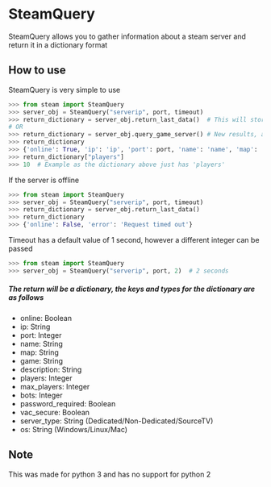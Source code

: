 # SteamQuery

SteamQuery allows you to gather information about a steam server and return it in a dictionary format

## How to use

SteamQuery is very simple to use
```python
>>> from steam import SteamQuery
>>> server_obj = SteamQuery("serverip", port, timeout)
>>> return_dictionary = server_obj.return_last_data()  # This will store the last results so you dont need to query again
# OR
>>> return_dictionary = server_obj.query_game_server() # New results, also saved and can be retrieved via the return_last_data method
>>> return_dictionary
>>> {'online': True, 'ip': 'ip', 'port': port, 'name': 'name', 'map': 'map', 'game': 'game', 'description': 'server desc', 'players': players, 'max_players': slots, 'bots': bots, 'password_required': bool, 'vac_secure': bool, 'server-type': 'type', 'os': 'os'}
>>> return_dictionary["players"]
>>> 10  # Example as the dictionary above just has 'players'
```

If the server is offline
```python
>>> from steam import SteamQuery
>>> server_obj = SteamQuery("serverip", port, timeout)
>>> return_dictionary = server_obj.return_last_data()
>>> return_dictionary
>>> {'online': False, 'error': 'Request timed out'}
```
Timeout has a default value of 1 second, however a different integer can be passed
```python
>>> from steam import SteamQuery
>>> server_obj = SteamQuery("serverip", port, 2)  # 2 seconds
```

##### The return will be a dictionary, the keys and types for the dictionary are as follows
* online: Boolean
* ip: String
* port: Integer
* name: String
* map: String
* game: String
* description: String
* players: Integer
* max_players: Integer
* bots: Integer
* password_required: Boolean
* vac_secure: Boolean
* server_type: String (Dedicated/Non-Dedicated/SourceTV)
* os: String (Windows/Linux/Mac)

## Note
This was made for python 3 and has no support for python 2
